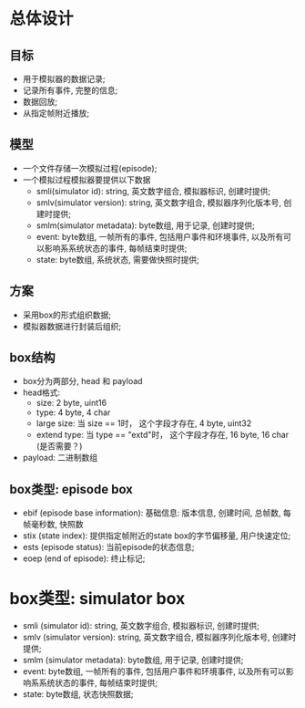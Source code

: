 # 总体设计

## 目标
* 用于模拟器的数据记录;  
* 记录所有事件, 完整的信息; 
* 数据回放;    
* 从指定帧附近播放;  


## 模型
* 一个文件存储一次模拟过程(episode); 
* 一个模拟过程模拟器要提供以下数据
  * smli(simulator id): string, 英文数字组合, 模拟器标识, 创建时提供;
  * smlv(simulator version): string, 英文数字组合, 模拟器序列化版本号, 创建时提供;
  * smlm(simulator metadata): byte数组, 用于记录, 创建时提供;
  * event: byte数组, 一帧所有的事件, 包括用户事件和环境事件, 以及所有可以影响系系统状态的事件, 每帧结束时提供;
  * state: byte数组, 系统状态, 需要做快照时提供;

## 方案
* 采用box的形式组织数据;
* 模拟器数据进行封装后组织;

## box结构
* box分为两部分, head 和 payload
* head格式: 
  * size: 2 byte, uint16
  * type: 4 byte, 4 char
  * large size: 当 size == 1时， 这个字段才存在, 4 byte, uint32
  * extend type: 当 type == "extd"时， 这个字段才存在, 16 byte, 16 char  (是否需要？)
* payload: 二进制数组

  
  

## box类型: episode box
* ebif (episode base information): 基础信息: 版本信息, 创建时间, 总帧数, 每帧毫秒数, 快照数
* stix (state index): 提供指定帧附近的state box的字节偏移量, 用户快速定位;
* ests (episode status): 当前episode的状态信息;
* eoep (end of episode): 终止标记;

# box类型: simulator box
* smli (simulator id): string, 英文数字组合, 模拟器标识, 创建时提供;
* smlv (simulator version): string, 英文数字组合, 模拟器序列化版本号, 创建时提供;
* smlm (simulator metadata): byte数组, 用于记录, 创建时提供;
* event: byte数组, 一帧所有的事件, 包括用户事件和环境事件, 以及所有可以影响系系统状态的事件, 每帧结束时提供;
* state: byte数组, 状态快照数据;





